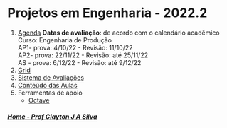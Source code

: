 # Projetos em Engenharia - 2022.2

1. [Agenda](https://1drv.ms/b/s!AsTd8oN7mu8pkbI_BkhLrLzJwGvfsw?e=ieHQT3)
**Datas de avaliação**: de acordo com o calendário acadêmico  
Curso: Engenharia de Produção    
AP1- prova: 4/10/22 - Revisão: 11/10/22  
AP2- prova: 22/11/22 - Revisão: até 25/11/22  
AS - prova: 6/12/22 - Revisão: até 9/12/22
2. [Grid](des_aulas/GridProjetos.md)
3. [Sistema de Avaliações](/./avaliacoes.md)
4. [Conteúdo das Aulas](projetos_aulas.md)
5. Ferramentas de apoio  
   * [Octave](https://www.gnu.org/software/octave/download)


##### [Home - Prof Clayton J A Silva](/./index.md)

